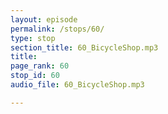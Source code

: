 ```yaml
---
layout: episode
permalink: /stops/60/
type: stop
section_title: 60_BicycleShop.mp3
title: 
page_rank: 60
stop_id: 60
audio_file: 60_BicycleShop.mp3

---
```

